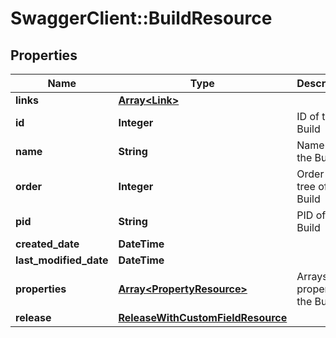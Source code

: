 # SwaggerClient::BuildResource

## Properties
Name | Type | Description | Notes
------------ | ------------- | ------------- | -------------
**links** | [**Array&lt;Link&gt;**](Link.md) |  | [optional] 
**id** | **Integer** | ID of the Build | [optional] 
**name** | **String** | Name of the Build | [optional] 
**order** | **Integer** | Order in left tree of the Build | [optional] 
**pid** | **String** | PID of the Build | [optional] 
**created_date** | **DateTime** |  | [optional] 
**last_modified_date** | **DateTime** |  | [optional] 
**properties** | [**Array&lt;PropertyResource&gt;**](PropertyResource.md) | Arrays property of the Build | 
**release** | [**ReleaseWithCustomFieldResource**](ReleaseWithCustomFieldResource.md) |  | [optional] 


